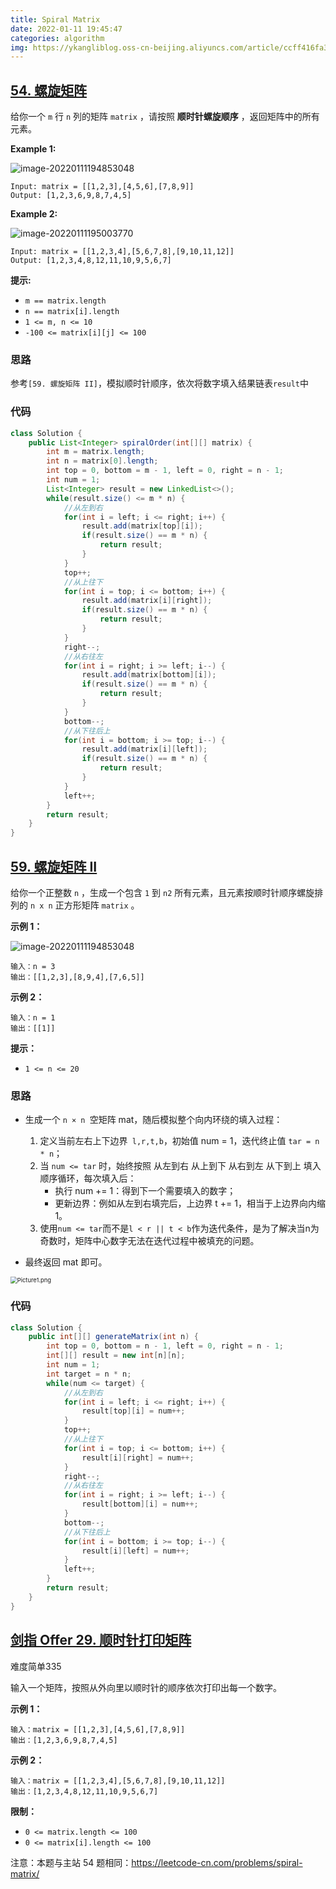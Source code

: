 ```yaml
---
title: Spiral Matrix
date: 2022-01-11 19:45:47
categories: algorithm
img: https://ykangliblog.oss-cn-beijing.aliyuncs.com/article/ccff416fa39887c938d36fec8e490e1861813d3bba7836eda941426f13420759-Picture1.png
---
```


## [54. 螺旋矩阵](https://leetcode-cn.com/problems/spiral-matrix/)

给你一个 `m` 行 `n` 列的矩阵 `matrix` ，请按照 **顺时针螺旋顺序** ，返回矩阵中的所有元素。

**Example 1:**

![image-20220111194853048](https://ykangliblog.oss-cn-beijing.aliyuncs.com/article/image-20220111194853048.png)

```
Input: matrix = [[1,2,3],[4,5,6],[7,8,9]]
Output: [1,2,3,6,9,8,7,4,5]
```

**Example 2:**

![image-20220111195003770](https://ykangliblog.oss-cn-beijing.aliyuncs.com/article/image-20220111195003770.png)

```
Input: matrix = [[1,2,3,4],[5,6,7,8],[9,10,11,12]]
Output: [1,2,3,4,8,12,11,10,9,5,6,7]
```

**提示:**

- `m == matrix.length`
- `n == matrix[i].length`
- `1 <= m, n <= 10`
- `-100 <= matrix[i][j] <= 100`

### 思路

参考`[59. 螺旋矩阵 II]`，模拟顺时针顺序，依次将数字填入结果链表`result`中

### 代码

```java
class Solution {
    public List<Integer> spiralOrder(int[][] matrix) {
        int m = matrix.length;
        int n = matrix[0].length;
        int top = 0, bottom = m - 1, left = 0, right = n - 1;
        int num = 1;
        List<Integer> result = new LinkedList<>();
        while(result.size() <= m * n) {
            //从左到右
            for(int i = left; i <= right; i++) {
                result.add(matrix[top][i]);
                if(result.size() == m * n) {
                    return result;
                }
            }
            top++;
            //从上往下
            for(int i = top; i <= bottom; i++) {
                result.add(matrix[i][right]);
                if(result.size() == m * n) {
                    return result;
                }
            }
            right--;
            //从右往左
            for(int i = right; i >= left; i--) {
                result.add(matrix[bottom][i]);
                if(result.size() == m * n) {
                    return result;
                }
            }
            bottom--;
            //从下往后上
            for(int i = bottom; i >= top; i--) {
                result.add(matrix[i][left]);
                if(result.size() == m * n) {
                    return result;
                }
            }
            left++;
        }
        return result;
    }
}
```



## [59. 螺旋矩阵 II](https://leetcode-cn.com/problems/spiral-matrix-ii/)

给你一个正整数 `n` ，生成一个包含 `1` 到 `n2` 所有元素，且元素按顺时针顺序螺旋排列的 `n x n` 正方形矩阵 `matrix` 。

**示例 1：**

![image-20220111194853048](https://ykangliblog.oss-cn-beijing.aliyuncs.com/article/image-20220111194853048.png)

```
输入：n = 3
输出：[[1,2,3],[8,9,4],[7,6,5]]
```

**示例 2：**

```
输入：n = 1
输出：[[1]]
```

**提示：**

- `1 <= n <= 20`

### 思路

- 生成一个 `n × n `空矩阵 mat，随后模拟整个向内环绕的填入过程：
  1. 定义当前左右上下边界` l,r,t,b`，初始值 num = 1，迭代终止值 `tar = n * n`；
  2. 当 `num <= tar` 时，始终按照 从左到右 从上到下 从右到左 从下到上 填入顺序循环，每次填入后：
     - 执行 num += 1：得到下一个需要填入的数字；
     - 更新边界：例如从左到右填完后，上边界 t += 1，相当于上边界向内缩 1。
  3. 使用`num <= tar`而不是`l < r || t < b`作为迭代条件，是为了解决当n为奇数时，矩阵中心数字无法在迭代过程中被填充的问题。

- 最终返回 mat 即可。

<img src="https://ykangliblog.oss-cn-beijing.aliyuncs.com/article/ccff416fa39887c938d36fec8e490e1861813d3bba7836eda941426f13420759-Picture1.png" alt="Picture1.png" style="zoom:67%;" />

### 代码

```java
class Solution {
    public int[][] generateMatrix(int n) {
        int top = 0, bottom = n - 1, left = 0, right = n - 1; 
        int[][] result = new int[n][n];
        int num = 1;
        int target = n * n;
        while(num <= target) {
            //从左到右
            for(int i = left; i <= right; i++) {
                result[top][i] = num++;
            }
            top++;
            //从上往下
            for(int i = top; i <= bottom; i++) {
                result[i][right] = num++;
            }
            right--;
            //从右往左
            for(int i = right; i >= left; i--) {
                result[bottom][i] = num++;
            }
            bottom--;
            //从下往后上
            for(int i = bottom; i >= top; i--) {
                result[i][left] = num++;
            }
            left++;
        }
        return result;
    }
}
```

## [剑指 Offer 29. 顺时针打印矩阵](https://leetcode-cn.com/problems/shun-shi-zhen-da-yin-ju-zhen-lcof/)

难度简单335

输入一个矩阵，按照从外向里以顺时针的顺序依次打印出每一个数字。

 

**示例 1：**

```
输入：matrix = [[1,2,3],[4,5,6],[7,8,9]]
输出：[1,2,3,6,9,8,7,4,5]
```

**示例 2：**

```
输入：matrix = [[1,2,3,4],[5,6,7,8],[9,10,11,12]]
输出：[1,2,3,4,8,12,11,10,9,5,6,7]
```

 

**限制：**

- `0 <= matrix.length <= 100`
- `0 <= matrix[i].length <= 100`

注意：本题与主站 54 题相同：https://leetcode-cn.com/problems/spiral-matrix/
